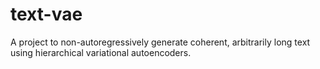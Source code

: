 # text-vae

A project to non-autoregressively generate coherent, arbitrarily long text using hierarchical variational autoencoders.